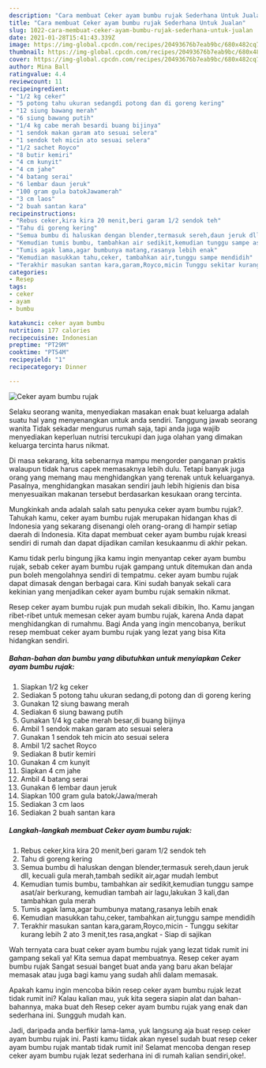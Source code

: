 ```yaml
---
description: "Cara membuat Ceker ayam bumbu rujak Sederhana Untuk Jualan"
title: "Cara membuat Ceker ayam bumbu rujak Sederhana Untuk Jualan"
slug: 1022-cara-membuat-ceker-ayam-bumbu-rujak-sederhana-untuk-jualan
date: 2021-01-28T15:41:43.339Z
image: https://img-global.cpcdn.com/recipes/20493676b7eab9bc/680x482cq70/ceker-ayam-bumbu-rujak-foto-resep-utama.jpg
thumbnail: https://img-global.cpcdn.com/recipes/20493676b7eab9bc/680x482cq70/ceker-ayam-bumbu-rujak-foto-resep-utama.jpg
cover: https://img-global.cpcdn.com/recipes/20493676b7eab9bc/680x482cq70/ceker-ayam-bumbu-rujak-foto-resep-utama.jpg
author: Mina Ball
ratingvalue: 4.4
reviewcount: 11
recipeingredient:
- "1/2 kg ceker"
- "5 potong tahu ukuran sedangdi potong dan di goreng kering"
- "12 siung bawang merah"
- "6 siung bawang putih"
- "1/4 kg cabe merah besardi buang bijinya"
- "1 sendok makan garam ato sesuai selera"
- "1 sendok teh micin ato sesuai selera"
- "1/2 sachet Royco"
- "8 butir kemiri"
- "4 cm kunyit"
- "4 cm jahe"
- "4 batang serai"
- "6 lembar daun jeruk"
- "100 gram gula batokJawamerah"
- "3 cm laos"
- "2 buah santan kara"
recipeinstructions:
- "Rebus ceker,kira kira 20 menit,beri garam 1/2 sendok teh"
- "Tahu di goreng kering"
- "Semua bumbu di haluskan dengan blender,termasuk sereh,daun jeruk dll, kecuali gula merah,tambah sedikit air,agar mudah lembut"
- "Kemudian tumis bumbu, tambahkan air sedikit,kemudian tunggu sampe asat/air berkurang, kemudian tambah air lagu,lakukan 3 kali,dan tambahkan gula merah"
- "Tumis agak lama,agar bumbunya matang,rasanya lebih enak"
- "Kemudian masukkan tahu,ceker, tambahkan air,tunggu sampe mendidih"
- "Terakhir masukan santan kara,garam,Royco,micin Tunggu sekitar kurang lebih 2 ato 3 menit,tes rasa,angkat Siap di sajikan"
categories:
- Resep
tags:
- ceker
- ayam
- bumbu

katakunci: ceker ayam bumbu 
nutrition: 177 calories
recipecuisine: Indonesian
preptime: "PT29M"
cooktime: "PT54M"
recipeyield: "1"
recipecategory: Dinner

---
```



![Ceker ayam bumbu rujak](https://img-global.cpcdn.com/recipes/20493676b7eab9bc/680x482cq70/ceker-ayam-bumbu-rujak-foto-resep-utama.jpg)

Selaku seorang wanita, menyediakan masakan enak buat keluarga adalah suatu hal yang menyenangkan untuk anda sendiri. Tanggung jawab seorang  wanita Tidak sekadar mengurus rumah saja, tapi anda juga wajib menyediakan keperluan nutrisi tercukupi dan juga olahan yang dimakan keluarga tercinta harus nikmat.

Di masa  sekarang, kita sebenarnya mampu mengorder panganan praktis walaupun tidak harus capek memasaknya lebih dulu. Tetapi banyak juga orang yang memang mau menghidangkan yang terenak untuk keluarganya. Pasalnya, menghidangkan masakan sendiri jauh lebih higienis dan bisa menyesuaikan makanan tersebut berdasarkan kesukaan orang tercinta. 



Mungkinkah anda adalah salah satu penyuka ceker ayam bumbu rujak?. Tahukah kamu, ceker ayam bumbu rujak merupakan hidangan khas di Indonesia yang sekarang disenangi oleh orang-orang di hampir setiap daerah di Indonesia. Kita dapat membuat ceker ayam bumbu rujak kreasi sendiri di rumah dan dapat dijadikan camilan kesukaanmu di akhir pekan.

Kamu tidak perlu bingung jika kamu ingin menyantap ceker ayam bumbu rujak, sebab ceker ayam bumbu rujak gampang untuk ditemukan dan anda pun boleh mengolahnya sendiri di tempatmu. ceker ayam bumbu rujak dapat dimasak dengan berbagai cara. Kini sudah banyak sekali cara kekinian yang menjadikan ceker ayam bumbu rujak semakin nikmat.

Resep ceker ayam bumbu rujak pun mudah sekali dibikin, lho. Kamu jangan ribet-ribet untuk memesan ceker ayam bumbu rujak, karena Anda dapat menghidangkan di rumahmu. Bagi Anda yang ingin mencobanya, berikut resep membuat ceker ayam bumbu rujak yang lezat yang bisa Kita hidangkan sendiri.

<!--inarticleads1-->

##### Bahan-bahan dan bumbu yang dibutuhkan untuk menyiapkan Ceker ayam bumbu rujak:

1. Siapkan 1/2 kg ceker
1. Sediakan 5 potong tahu ukuran sedang,di potong dan di goreng kering
1. Gunakan 12 siung bawang merah
1. Sediakan 6 siung bawang putih
1. Gunakan 1/4 kg cabe merah besar,di buang bijinya
1. Ambil 1 sendok makan garam ato sesuai selera
1. Gunakan 1 sendok teh micin ato sesuai selera
1. Ambil 1/2 sachet Royco
1. Sediakan 8 butir kemiri
1. Gunakan 4 cm kunyit
1. Siapkan 4 cm jahe
1. Ambil 4 batang serai
1. Gunakan 6 lembar daun jeruk
1. Siapkan 100 gram gula batok/Jawa/merah
1. Sediakan 3 cm laos
1. Sediakan 2 buah santan kara




<!--inarticleads2-->

##### Langkah-langkah membuat Ceker ayam bumbu rujak:

1. Rebus ceker,kira kira 20 menit,beri garam 1/2 sendok teh
1. Tahu di goreng kering
1. Semua bumbu di haluskan dengan blender,termasuk sereh,daun jeruk dll, kecuali gula merah,tambah sedikit air,agar mudah lembut
1. Kemudian tumis bumbu, tambahkan air sedikit,kemudian tunggu sampe asat/air berkurang, kemudian tambah air lagu,lakukan 3 kali,dan tambahkan gula merah
1. Tumis agak lama,agar bumbunya matang,rasanya lebih enak
1. Kemudian masukkan tahu,ceker, tambahkan air,tunggu sampe mendidih
1. Terakhir masukan santan kara,garam,Royco,micin - Tunggu sekitar kurang lebih 2 ato 3 menit,tes rasa,angkat - Siap di sajikan




Wah ternyata cara buat ceker ayam bumbu rujak yang lezat tidak rumit ini gampang sekali ya! Kita semua dapat membuatnya. Resep ceker ayam bumbu rujak Sangat sesuai banget buat anda yang baru akan belajar memasak atau juga bagi kamu yang sudah ahli dalam memasak.

Apakah kamu ingin mencoba bikin resep ceker ayam bumbu rujak lezat tidak rumit ini? Kalau kalian mau, yuk kita segera siapin alat dan bahan-bahannya, maka buat deh Resep ceker ayam bumbu rujak yang enak dan sederhana ini. Sungguh mudah kan. 

Jadi, daripada anda berfikir lama-lama, yuk langsung aja buat resep ceker ayam bumbu rujak ini. Pasti kamu tiidak akan nyesel sudah buat resep ceker ayam bumbu rujak mantab tidak rumit ini! Selamat mencoba dengan resep ceker ayam bumbu rujak lezat sederhana ini di rumah kalian sendiri,oke!.

